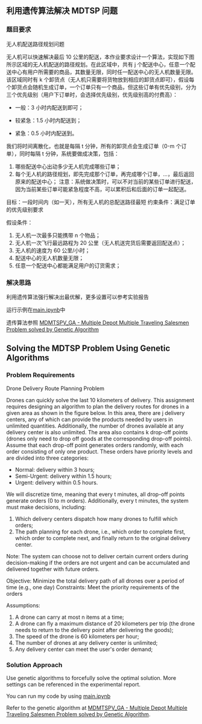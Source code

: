 ## 利用遗传算法解决 MDTSP 问题

### 题目要求

无人机配送路径规划问题

无人机可以快速解决最后 10 公里的配送，本作业要求设计一个算法，实现如下图所示区域的无人机配送的路径规划。在此区域中，共有 j 个配送中心，任意一个配送中心有用户所需要的商品，其数量无限，同时任一配送中心的无人机数量无限。该区域同时有 k 个卸货点（无人机只需要将货物放到相应的卸货点即可），假设每个卸货点会随机生成订单，一个订单只有一个商品，但这些订单有优先级别，分为三个优先级别（用户下订单时，会选择优先级别，优先级别高的付费高）：

- 一般：3 小时内配送到即可；

- 较紧急：1.5 小时内配送到；

- 紧急：0.5 小时内配送到。

我们将时间离散化，也就是每隔 t 分钟，所有的卸货点会生成订单（0-m 个订单），同时每隔 t 分钟，系统要做成决策，包括：

1. 哪些配送中心出动多少无人机完成哪些订单；
2. 每个无人机的路径规划，即先完成那个订单，再完成哪个订单，...，最后返回原来的配送中心；
   注意：系统做决策时，可以不对当前的某些订单进行配送，因为当前某些订单可能紧急程度不高，可以累积后和后面的订单一起配送。

目标：一段时间内（如一天），所有无人机的总配送路径最短
约束条件：满足订单的优先级别要求

假设条件：

1. 无人机一次最多只能携带 n 个物品；
2. 无人机一次飞行最远路程为 20 公里（无人机送完货后需要返回配送点）；
3. 无人机的速度为 60 公里/小时；
4. 配送中心的无人机数量无限；
5. 任意一个配送中心都能满足用户的订货需求；

### 解决思路

利用遗传算法强行解决出最优解，更多设置可以参考实验报告

运行示例在[main.ipynb](./main.ipynb)中

遗传算法参照 [MDMTSPV_GA - Multiple Depot Multiple Traveling Salesmen Problem solved by Genetic Algorithm](https://ww2.mathworks.cn/matlabcentral/fileexchange/31814-mdmtspv_ga-multiple-depot-multiple-traveling-salesmen-problem-solved-by-genetic-algorithm)

## Solving the MDTSP Problem Using Genetic Algorithms

### Problem Requirements

Drone Delivery Route Planning Problem

Drones can quickly solve the last 10 kilometers of delivery. This assignment requires designing an algorithm to plan the delivery routes for drones in a given area as shown in the figure below. In this area, there are j delivery centers, any of which can provide the products needed by users in unlimited quantities. Additionally, the number of drones available at any delivery center is also unlimited. The area also contains k drop-off points (drones only need to drop off goods at the corresponding drop-off points). Assume that each drop-off point generates orders randomly, with each order consisting of only one product. These orders have priority levels and are divided into three categories:

- Normal: delivery within 3 hours;
- Semi-Urgent: delivery within 1.5 hours;
- Urgent: delivery within 0.5 hours.

We will discretize time, meaning that every t minutes, all drop-off points generate orders (0 to m orders). Additionally, every t minutes, the system must make decisions, including:

1. Which delivery centers dispatch how many drones to fulfill which orders;
2. The path planning for each drone, i.e., which order to complete first, which order to complete next, and finally return to the original delivery center.

Note: The system can choose not to deliver certain current orders during decision-making if the orders are not urgent and can be accumulated and delivered together with future orders.

Objective: Minimize the total delivery path of all drones over a period of time (e.g., one day)
Constraints: Meet the priority requirements of the orders

Assumptions:

1. A drone can carry at most n items at a time;
2. A drone can fly a maximum distance of 20 kilometers per trip (the drone needs to return to the delivery point after delivering the goods);
3. The speed of the drone is 60 kilometers per hour;
4. The number of drones at any delivery center is unlimited;
5. Any delivery center can meet the user's order demand;

### Solution Approach

Use genetic algorithms to forcefully solve the optimal solution. More settings can be referenced in the experimental report.

You can run my code by using [main.ipynb](./main.ipynb)

Refer to the genetic algorithm at [MDMTSPV_GA - Multiple Depot Multiple Traveling Salesmen Problem solved by Genetic Algorithm](https://ww2.mathworks.cn/matlabcentral/fileexchange/31814-mdmtspv_ga-multiple-depot-multiple-traveling-salesmen-problem-solved-by-genetic-algorithm).
